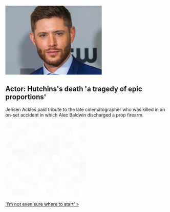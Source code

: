 
![Actor: Hutchins's death 'a tragedy of epic proportions'](./20211025175902.png)
## Actor: Hutchins's death 'a tragedy of epic proportions'

Jensen Ackles paid tribute to the late cinematographer who was killed in an on-set accident in which Alec Baldwin discharged a prop firearm.

![pic](../square_bg.png)

['I’m not even sure where to start' »](https://www.yahoo.com/entertainment/rust-actor-jensen-ackles-halyna-hutchinss-death-tragedy-140531578.html)
